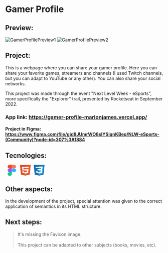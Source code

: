 # Gamer Profile
## Preview:
![GamerProfilePreview1](https://user-images.githubusercontent.com/97669160/191890772-649b0432-e754-4a86-98ed-dc251ed95d95.PNG)
![GamerProfilePreview2](https://user-images.githubusercontent.com/97669160/191890423-f1328852-c05a-49e4-9b5a-663d246e40bf.PNG)

## Project:
This is a webpage where you can share your gamer profile. Here you can share your favorite games, streamers and channels (I used Twitch channels, but you can adapt to YouTube or any other). You can also share your social networks.

This project was made through the event "Next Level Week - eSports", more specifically the "Explorer" trail, presented by Rocketseat in September 2022.

### App link: https://gamer-profile-marlonjames.vercel.app/

#### Project in Figma: https://www.figma.com/file/gjd8JUmrWO8sIYSiqnKBeq/NLW-eSports-(Community)?node-id=307%3A1884

## Tecnologies:
<div style="display: inline_block">
<img align="center" alt="Figma logo" height="35" width="40" src="https://raw.githubusercontent.com/devicons/devicon/master/icons/figma/figma-original.svg">
<img align="center" alt="James-HTML" height="35" width="40" src="https://raw.githubusercontent.com/devicons/devicon/master/icons/html5/html5-original.svg">
<img align="center" alt="James-CSS" height="35" width="40" src="https://raw.githubusercontent.com/devicons/devicon/master/icons/css3/css3-original.svg">
</div>

## Other aspects:
In the development of the project, special attention was given to the correct application of semantics in its HTML structure.

## Next steps:
> It's missing the Favicon image. <br><br>
> This project can be adapted to other subjects (books, movies, etc).
